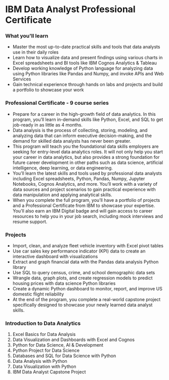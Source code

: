 <h1>IBM Data Analyst Professional Certificate</h1>

<h3>What you'll learn</h3>
<ul>
  <li>Master the most up-to-date practical skills and tools that data analysts use in their daily roles</li>
  <li>Learn how to visualize data and present findings using various charts in Excel spreadsheets and BI tools like IBM Cognos Analytics & Tableau</li>
  <li>Develop working knowledge of Python language for analyzing data using Python libraries like Pandas and Numpy, and invoke APIs and Web Services </li>
  <li>Gain technical experience through hands on labs and projects and build a portfolio to showcase your work</li>
</ul>

<h3>Professional Certificate - 9 course series</h3>
<ul>
  <li>Prepare for a career in the high-growth field of data analytics. In this program, you’ll learn in-demand skills like Python, Excel, and SQL to get job-ready in as little as 4 months.</li>
  <li>Data analysis is the process of collecting, storing, modeling, and analyzing data that can inform executive decision-making, and the demand for skilled data analysts has never been greater. </li>
  <li>This program will teach you the foundational data skills employers are seeking for entry-level data analytics roles. It will not only help you start your career in data analytics, but also provides a strong foundation for future career development in other paths such as data science, artificial intelligence, deep learning, or data engineering. </li>
  <li>You’ll learn the latest skills and tools used by professional data analysts including Excel spreadsheets, Python, Pandas, Numpy, Jupyter Notebooks, Cognos Analytics, and more. You’ll work with a variety of data sources and project scenarios to gain practical experience with data manipulation and applying analytical skills.</li>
  <li>When you complete the full program, you’ll have a portfolio of projects and a Professional Certificate from IBM to showcase your expertise. You’ll also earn an IBM Digital badge and will gain access to career resources to help you in your job search, including mock interviews and resume support. </li>
</ul>

<h3>Projects</h3>
<ul>
  <li>Import, clean, and analyze fleet vehicle inventory with Excel pivot tables</li>
  <li>Use car sales key performance indicator (KPI) data to create an interactive dashboard with visualizations</li>
  <li>Extract and graph financial data with the Pandas data analysis Python library</li>
  <li>Use SQL to query census, crime, and school demographic data sets</li>
  <li>Wrangle data, graph plots, and create regression models to predict housing prices with data science Python libraries</li>
  <li>Create a dynamic Python dashboard to monitor, report, and improve US domestic flight reliability</li>
  <li>At the end of the program, you complete a real-world capstone project specifically designed to showcase your newly learned data analyst skills.</li>
</ul>

<h3>Introduction to Data Analytics</h3>
<ol>
  <li>Excel Basics for Data Analysis</li>
  <li>Data Visualization and Dashboards with Excel and Cognos</li>
  <li>Python for Data Science, AI & Development</li>
  <li>Python Project for Data Science</li>
  <li>Databases and SQL for Data Science with Python</li>
  <li>Data Analysis with Python</li>
  <li>Data Visualization with Python</li>
  <li>IBM Data Analyst Capstone Project</li>
</ol>
